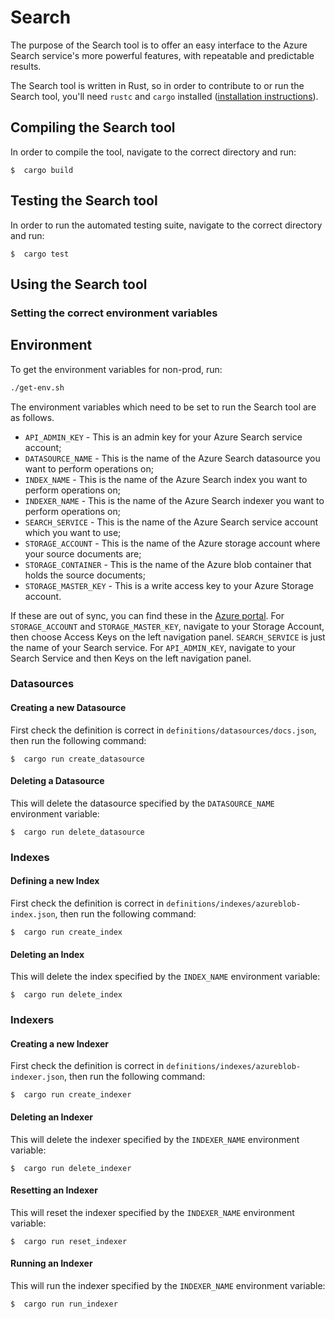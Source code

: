 # Search

The purpose of the Search tool is to offer an easy interface to the Azure Search service's more powerful features, with repeatable and predictable results.

The Search tool is written in Rust, so in order to contribute to or run the Search tool, you'll need `rustc` and `cargo` installed ([installation instructions](https://doc.rust-lang.org/cargo/getting-started/installation.html)).

## Compiling the Search tool

In order to compile the tool, navigate to the correct directory and run:

```
$  cargo build
```

## Testing the Search tool

In order to run the automated testing suite, navigate to the correct directory and run:

```
$  cargo test
```

## Using the Search tool

### Setting the correct environment variables

## Environment

To get the environment variables for non-prod, run:

```sh
./get-env.sh
```

The environment variables which need to be set to run the Search tool are as follows.

- `API_ADMIN_KEY` - This is an admin key for your Azure Search service account;
- `DATASOURCE_NAME` - This is the name of the Azure Search datasource you want to perform operations on;
- `INDEX_NAME` - This is the name of the Azure Search index you want to perform operations on;
- `INDEXER_NAME` - This is the name of the Azure Search indexer you want to perform operations on;
- `SEARCH_SERVICE` - This is the name of the Azure Search service account which you want to use;
- `STORAGE_ACCOUNT` - This is the name of the Azure storage account where your source documents are;
- `STORAGE_CONTAINER` - This is the name of the Azure blob container that holds the source documents;
- `STORAGE_MASTER_KEY` - This is a write access key to your Azure Storage account.

If these are out of sync, you can find these in the [Azure portal](https://portal.azure.com). For `STORAGE_ACCOUNT` and `STORAGE_MASTER_KEY`, navigate to your Storage Account, then choose Access Keys on the left navigation panel. `SEARCH_SERVICE` is just the name of your Search service. For `API_ADMIN_KEY`, navigate to your Search Service and then Keys on the left navigation panel.

### Datasources

#### Creating a new Datasource

First check the definition is correct in `definitions/datasources/docs.json`, then run the following command:

```
$  cargo run create_datasource
```

#### Deleting a Datasource

This will delete the datasource specified by the `DATASOURCE_NAME` environment variable:

```
$  cargo run delete_datasource
```

### Indexes

#### Defining a new Index

First check the definition is correct in `definitions/indexes/azureblob-index.json`, then run the following command:

```
$  cargo run create_index
```

#### Deleting an Index

This will delete the index specified by the `INDEX_NAME` environment variable:

```
$  cargo run delete_index
```

### Indexers

#### Creating a new Indexer

First check the definition is correct in `definitions/indexes/azureblob-indexer.json`, then run the following command:

```
$  cargo run create_indexer
```

#### Deleting an Indexer

This will delete the indexer specified by the `INDEXER_NAME` environment variable:

```
$  cargo run delete_indexer
```

#### Resetting an Indexer

This will reset the indexer specified by the `INDEXER_NAME` environment variable:

```
$  cargo run reset_indexer
```

#### Running an Indexer

This will run the indexer specified by the `INDEXER_NAME` environment variable:

```
$  cargo run run_indexer
```
